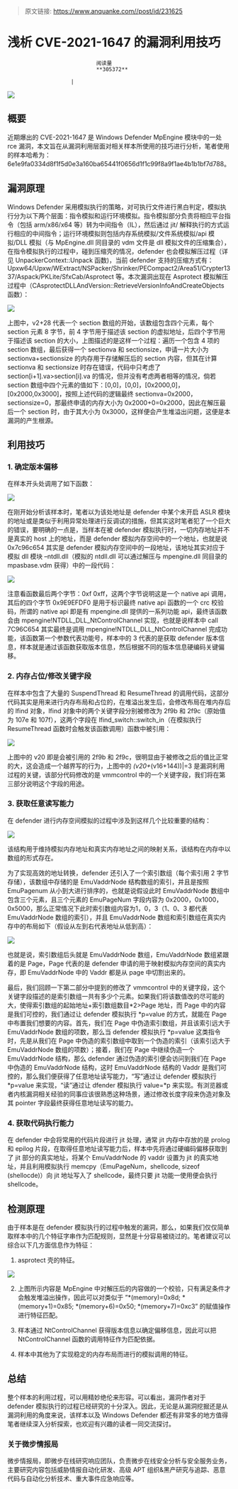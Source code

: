 > 原文链接: https://www.anquanke.com//post/id/231625 


# 浅析 CVE-2021-1647 的漏洞利用技巧


                                阅读量   
                                **305372**
                            
                        |
                        
                                                                                    



[![](https://p4.ssl.qhimg.com/t0131d8a1b1c7ed8930.jpg)](https://p4.ssl.qhimg.com/t0131d8a1b1c7ed8930.jpg)



## 概要

近期爆出的 CVE-2021-1647 是 Windows Defender MpEngine 模块中的一处 rce 漏洞，本文旨在从漏洞利用层面对相关样本所使用的技巧进行分析，笔者使用的样本哈希为：6e1e9fa0334d8f1f5d0e3a160ba65441f0656d1f1c99f8a9f1ae4b1b1bf7d788。

## 漏洞原理

Windows Defender 采用模拟执行的策略，对可执行文件进行黑白判定，模拟执行分为以下两个层面：指令模拟和运行环境模拟。指令模拟部分负责将相应平台指令（包括 arm/x86/x64 等）转为中间指令（IL），然后通过 jit/ 解释执行的方式运行相应的中间指令；运行环境模拟则包括内存系统模拟/文件系统模拟/api 模拟/DLL 模拟（与 MpEngine.dll 同目录的 vdm 文件是 dll 模拟文件的压缩集合），在指令模拟执行的过程中，碰到压缩壳的情况，defender 也会模拟解压过程（详见 UnpackerContext::Unpack 函数)，当前 defender 支持的压缩方式有：Upxw64/Upxw/WExtract/NSPacker/Shrinker/PECompact2/Area51/Crypter1337/Aspack/PKLite/SfxCab/Asprotect 等。本次漏洞出现在 Asprotect 模拟解压过程中（CAsprotectDLLAndVersion::RetrieveVersionInfoAndCreateObjects 函数）：

[![](https://p0.ssl.qhimg.com/t01213d725d2e4958d1.png)](https://p0.ssl.qhimg.com/t01213d725d2e4958d1.png)

上图中，v2+28 代表一个 section 数组的开始，该数组包含四个元素，每个 section 元素 8 字节，前 4 字节用于描述该 section 的虚拟地址，后四个字节用于描述该 section 的大小，上图描述的是这样一个过程：遍历一个包含 4 项的 section 数组，最后获得一个 sectionva 和 sectionsize，申请一片大小为 sectionva+sectionsize 的内存用于存储解压后的 section 内容，但其在计算 sectionva 和 sectionsize 时存在错误，代码中只考虑了 section[i+1].va&gt;section[i].va 的情况，但并没有考虑两者相等的情况，倘若 section 数组中四个元素的值如下：[0,0]，[0,0]，[0x2000,0]，[0x2000,0x3000]，按照上述代码的逻辑最终 sectionva=0x2000，sectionsize=0，那最终申请的内存大小为 0x2000+0=0x2000，因此在解压最后一个 section 时，由于其大小为 0x3000，这样便会产生堆溢出问题，这便是本漏洞的产生根源。

## 利用技巧

### **1. 确定版本偏移**

在样本开头处调用了如下函数：

[![](https://p2.ssl.qhimg.com/t019770d3cd9a9c7a66.png)](https://p2.ssl.qhimg.com/t019770d3cd9a9c7a66.png)

在刚开始分析该样本时，笔者以为该处地址是 defender 中某个未开启 ASLR 模块的地址或是类似于利用异常处理进行反调试的措施，但其实这时笔者犯了一个巨大的错误，要明确的一点是，当样本在被 defender 模拟执行时，一切内存地址并不是真实的 host 上的地址，而是 defender 模拟内存空间中的一个地址，也就是说 0x7c96c654 其实是 defender 模拟内存空间中的一段地址，该地址其实对应于模拟 dll 模块 –ntdll.dll（模拟的 ntdll.dll 可以通过解压与 mpengine.dll 同目录的 mpasbase.vdm 获得）中的一段代码：

[![](https://p2.ssl.qhimg.com/t0175689480dd986838.png)](https://p2.ssl.qhimg.com/t0175689480dd986838.png)

注意看函数最后两个字节：0xf 0xff，这两个字节说明这是一个 native api 调用，其后的四个字节 0x9E9EFDF0 是用于标识最终 native api 函数的一个 crc 校验码，所谓的 native api 即是有 mpengine.dll 提供的一系列功能 api，最终该函数会由 mpengine!NTDLL_DLL_NtControlChannel 实现，也就是说样本中 call 7C96C654 其实最终是调用 mpengine!NTDLL_DLL_NtControlChannel 完成功能，该函数第一个参数代表功能号，样本中的 3 代表的是获取 defender 版本信息，样本就是通过该函数获取版本信息，然后根据不同的版本信息硬编码关键偏移。

### **2. 内存占位/修改关键字段**

在样本中包含了大量的 SuspendThread 和 ResumeThread 的调用代码，这部分代码其实是用来进行内存布局和占位的，在堆溢出发生后，会修改布局在堆内存后的 lfind 对象，lfind 对象中的两个关键字段分别被修改为 2f9b 和 2f9c（原始值为 107e 和 107f），这两个字段在 lfind_switch::switch_in（在模拟执行 ResumeThread 函数时会触发该函数调用）函数中被引用：

[![](https://p3.ssl.qhimg.com/t01bfc1705541659b4c.png)](https://p3.ssl.qhimg.com/t01bfc1705541659b4c.png)

上图中的 v20 即是会被引用的 2f9b 和 2f9c，很明显由于被修改之后的值比正常的大，这会造成一个越界写的行为，上图中的 *(v20+*(v16+144))|=3 是漏洞利用过程的关键，该部分代码修改的是 vmmcontrol 中的一个关键字段，我们将在第三部分说明这个字段的用途。

### **3. 获取任意读写能力**

在 defender 进行内存空间模拟的过程中涉及到这样几个比较重要的结构：

[![](https://p1.ssl.qhimg.com/t01d19f57f2e70ce75b.png)](https://p1.ssl.qhimg.com/t01d19f57f2e70ce75b.png)

该结构用于维持模拟内存地址和真实内存地址之间的映射关系，该结构在内存中以数组的形式存在。

为了实现高效的地址转换，defender 还引入了一个索引数组（每个索引用 2 字节存储），该数组中存储的是 EmuVaddrNode 结构数组的索引，并且是按照 EmuPagenum 从小到大进行排序的，也就是说假设此时 EmuVaddrNode 数组中包含三个元素，且三个元素的 EmuPageNum 字段内容为 0x2000，0x1000，0x5000，那么正常情况下此时索引数组内容为1，0，3（1、0、3 都代表 EmuVaddrNode 数组的索引），并且 EmuVaddrNode 数组和索引数组在真实内存中的布局如下（假设从左到右代表地址从低到高）：

[![](https://p1.ssl.qhimg.com/t01edb584ce6e96b0a0.png)](https://p1.ssl.qhimg.com/t01edb584ce6e96b0a0.png)

也就是说，索引数组后头就是 EmuVaddrNode 数组，EmuVaddrNode 数组紧跟着的是 Page，Page 代表的是 defender 申请的用于映射模拟内存空间的真实内存，即 EmuVaddrNode 中的 Vaddr 都是从 page 中切割出来的。

最后，我们回顾一下第二部分中提到的修改了 vmmcontrol 中的关键字段，这个关键字段描述的是索引数组一共有多少个元素。如果我们将该数值改的尽可能的大，使得索引数组的起始地址+索引数组数目*2&gt;Page 地址，而 Page 中的内容是我们可控的，我们通过让 defender 模拟执行 *p=value 的方式，就能在 Page 中布置我们想要的内容。首先，我们在 Page 中伪造索引数组，并且该索引远大于 EmuVaddrNode 数组的项数，那么当 defender 模拟执行 *p=value 这类指令时，先是从我们在 Page 中伪造的索引数组中取到一个伪造的索引（该索引远大于 EmuVaddrNode 数组的项数）；接着，我们在 Page 中继续伪造一个 EmuVaddrNode 结构，那么 defender 通过伪造的索引便会访问到我们在 Page 中伪造的 EmuVaddrNode 结构，这时 EmuVaddrNode 结构的 Vaddr 是我们可控的，那么我们便获得了任意地址读写能力，“写”通过让 defender 模拟执行 *p=value 来实现，“读”通过让 dfender 模拟执行 value=*p 来实现。有浏览器或者内核漏洞相关经验的同事应该很熟悉这种场景，通过修改长度字段来伪造对象及其 pointer 字段最终获得任意地址读写的能力。

### **4. 获取代码执行能力**

在 defender 中会将常用的代码片段进行 jit 处理，通常 jit 内存中存放的是 prolog 和 epilog 片段，在取得任意地址读写能力后，样本中先将通过硬编码偏移获取到了 jit 部分的真实地址，将某个 EmuVaddrNode 的 vaddr 设置为 jit 的真实地址，并且利用模拟执行 memcpy（EmuPageNum，shellcode, sizeof (shellocde)）向 jit 地址写入了 shellcode，最终只要 jit 功能一使用便会执行 shellcode。

## 检测原理

由于样本是在 defender 模拟执行的过程中触发的漏洞，那么，如果我们仅仅简单取样本中的几个特征字串作为匹配规则，显然是十分容易被绕过的。笔者建议可以综合以下几方面信息作为特征：

1. asprotect 壳的特征。

[![](https://p4.ssl.qhimg.com/t01bea38d4b83f46bcd.png)](https://p4.ssl.qhimg.com/t01bea38d4b83f46bcd.png)

2. 上图所示内容是 MpEngine 中对解压后的内容做的一个校验，只有满足条件才会触发堆溢出操作，因此可以对类似于 ”*(memory)=0x8d; *(memory+1)=0x85; *(memory+6)=0x50; *(memory+7)=0xc3” 的赋值操作进行特征匹配。

3. 样本通过 NtControlChannel 获得版本信息以确定偏移信息，因此可以把 NtControlChannel 函数的调用特征作为匹配依据。

4. 样本中其他为了实现稳定的内存布局而进行的模拟调用的特征。



## 总结

整个样本的利用过程，可以用精妙绝伦来形容。可以看出，漏洞作者对于 defender 模拟执行的过程已经研究的十分深入。因此，无论是从漏洞挖掘还是从漏洞利用的角度来说，该样本以及 Windows Defender 都还有非常多的地方值得笔者继续深入分析探索，也欢迎有兴趣的读者一同交流探讨。

### **关于微步情报局**

微步情报局，即微步在线研究响应团队，负责微步在线安全分析与安全服务业务，主要研究内容包括威胁情报自动化研发、高级 APT 组织&amp;黑产研究与追踪、恶意代码与自动化分析技术、重大事件应急响应等。
